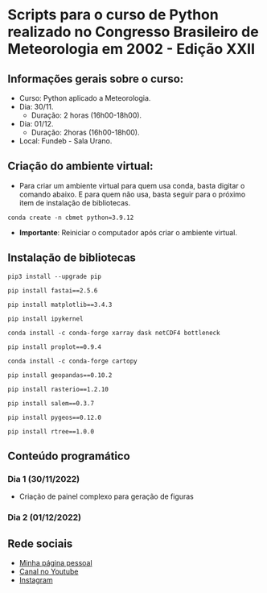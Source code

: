 # Scripts para o curso de Python realizado no Congresso Brasileiro de Meteorologia em 2002 - Edição XXII

## Informações gerais sobre o curso:

* Curso: Python aplicado a Meteorologia.
* Dia: 30/11.
  * Duração: 2 horas (16h00-18h00).
* Dia: 01/12.
  * Duração: 2horas (16h00-18h00).
* Local: Fundeb - Sala Urano.

## Criação do ambiente virtual:
* Para criar um ambiente virtual para quem usa conda, basta digitar o comando abaixo. E para quem não usa, basta seguir para o próximo item de instalação de bibliotecas.

```conda create -n cbmet python=3.9.12```

* **Importante**: Reiniciar o computador após criar o ambiente virtual.

## Instalação de bibliotecas
```pip3 install --upgrade pip```

```pip install fastai==2.5.6```

```pip install matplotlib==3.4.3```

```pip install ipykernel```

```conda install -c conda-forge xarray dask netCDF4 bottleneck```

```pip install proplot==0.9.4```

```conda install -c conda-forge cartopy```

```pip install geopandas==0.10.2```

```pip install rasterio==1.2.10```

```pip install salem==0.3.7```

```pip install pygeos==0.12.0```

```pip install rtree==1.0.0```

## Conteúdo programático

### Dia 1 (30/11/2022)

* Criação de painel complexo para geração de figuras

### Dia 2 (01/12/2022)

## Rede sociais

* [Minha página pessoal](https://guilherme.readthedocs.io/en/latest)
* [Canal no Youtube](https://www.youtube.com/c/CursosLibertatem)
* [Instagram](https://www.instagram.com/cursos.libertatem)